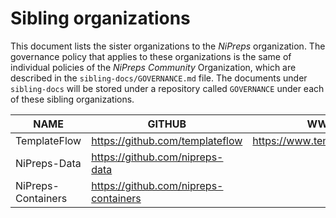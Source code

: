 # Sibling organizations

This document lists the sister organizations to the *NiPreps* organization.
The governance policy that applies to these organizations is the same of individual policies of the *NiPreps Community* Organization, which are described in the `sibling-docs/GOVERNANCE.md` file.
The documents under `sibling-docs` will be stored under a repository called `GOVERNANCE` under each of these sibling organizations.

| **NAME** | **GITHUB** | **WWW** |
| --- | --- | --- |
| TemplateFlow | https://github.com/templateflow | https://www.templateflow.org |
| NiPreps-Data | https://github.com/nipreps-data | |
| NiPreps-Containers | https://github.com/nipreps-containers | |
